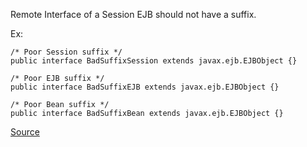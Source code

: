 Remote Interface of a Session EJB should not have a suffix.

Ex:

```
/* Poor Session suffix */
public interface BadSuffixSession extends javax.ejb.EJBObject {}

/* Poor EJB suffix */
public interface BadSuffixEJB extends javax.ejb.EJBObject {}

/* Poor Bean suffix */
public interface BadSuffixBean extends javax.ejb.EJBObject {}
```            

[Source](https://pmd.github.io/pmd-5.3.3/pmd-java/rules/java/j2ee.html#RemoteInterfaceNamingConvention)
